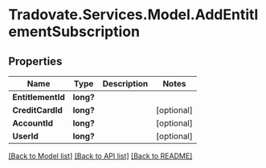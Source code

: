 # Tradovate.Services.Model.AddEntitlementSubscription
## Properties

Name | Type | Description | Notes
------------ | ------------- | ------------- | -------------
**EntitlementId** | **long?** |  | 
**CreditCardId** | **long?** |  | [optional] 
**AccountId** | **long?** |  | [optional] 
**UserId** | **long?** |  | [optional] 

[[Back to Model list]](../README.md#documentation-for-models) [[Back to API list]](../README.md#documentation-for-api-endpoints) [[Back to README]](../README.md)

